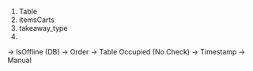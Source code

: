 1. Table
2. itemsCarts
3. takeaway_type
4. 

-> IsOffline (DB) -> Order -> Table Occupied (No Check)
-> Timestamp -> Manual
